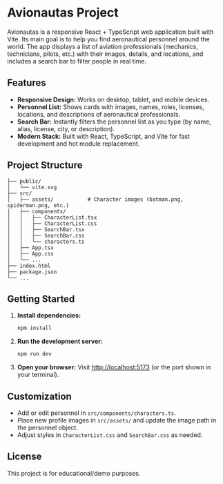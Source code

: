 # Avionautas Project

Avionautas is a responsive React + TypeScript web application built with Vite. Its main goal is to help you find aeronautical personnel around the world. The app displays a list of aviation professionals (mechanics, technicians, pilots, etc.) with their images, details, and locations, and includes a search bar to filter people in real time.

## Features

- **Responsive Design:** Works on desktop, tablet, and mobile devices.
- **Personnel List:** Shows cards with images, names, roles, licenses, locations, and descriptions of aeronautical professionals.
- **Search Bar:** Instantly filters the personnel list as you type (by name, alias, license, city, or description).
- **Modern Stack:** Built with React, TypeScript, and Vite for fast development and hot module replacement.

## Project Structure

```
├── public/
│   └── vite.svg
├── src/
│   ├── assets/           # Character images (batman.png, spiderman.png, etc.)
│   ├── components/
│   │   ├── CharacterList.tsx
│   │   ├── CharacterList.css
│   │   ├── SearchBar.tsx
│   │   ├── SearchBar.css
│   │   └── characters.ts
│   ├── App.tsx
│   ├── App.css
│   └── ...
├── index.html
├── package.json
└── ...
```

## Getting Started

1. **Install dependencies:**
   ```sh
   npm install
   ```
2. **Run the development server:**
   ```sh
   npm run dev
   ```
3. **Open your browser:**
   Visit [http://localhost:5173](http://localhost:5173) (or the port shown in your terminal).

## Customization
- Add or edit personnel in `src/components/characters.ts`.
- Place new profile images in `src/assets/` and update the image path in the personnel object.
- Adjust styles in `CharacterList.css` and `SearchBar.css` as needed.

## License
This project is for educational/demo purposes.

